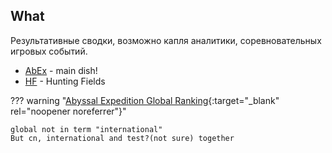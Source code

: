 What
----

Результативные сводки, возможно капля аналитики, соревновательных игровых событий.

- [AbEx](abex.md) - main dish!
- [HF](index.md) - Hunting Fields


??? warning "[Abyssal Expedition Global Ranking](https://rank-afk-cn.lilith.com/index.html){:target="_blank" rel="noopener noreferrer"}"

    global not in term "international"  
    But cn, international and test?(not sure) together